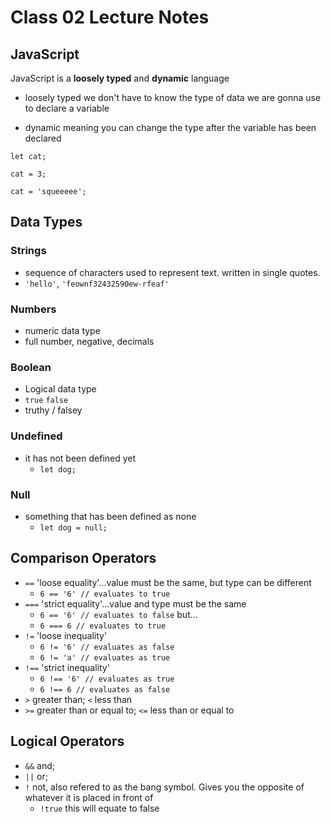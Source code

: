 # Class 02 Lecture Notes

## JavaScript

JavaScript is a **loosely typed** and **dynamic** language

- loosely typed we don't have to know the type of data we are gonna use to declare a variable

- dynamic meaning you can change the type after the variable has been declared

`let cat;`

`cat = 3;`

`cat = 'squeeeee';`

## Data Types

### Strings

- sequence of characters used to represent text. written in single quotes.
- `'hello'`, `'feownf32432590ew-rfeaf'`

### Numbers

- numeric data type
- full number, negative, decimals

### Boolean

- Logical data type
- `true` `false`
- truthy / falsey

### Undefined

- it has not been defined yet
  - `let dog;`

### Null

- something that has been defined as none
  - `let dog = null;`

## Comparison Operators

- `==` 'loose equality'...value must be the same, but type can be different
  - `6 == '6' // evaluates to true`
- `===` 'strict equality'...value and type must be the same
  - `6 == '6' // evaluates to false` but...
  - `6 === 6 // evaluates to true`
- `!=` 'loose inequality'
  - `6 != '6' // evaluates as false`
  - `6 != 'a' // evaluates as true`
- `!==` 'strict inequality'
  - `6 !== '6' // evaluates as true`
  - `6 !== 6 // evaluates as false`
- `>` greater than; `<` less than
- `>=` greater than or equal to; `<=` less than or equal to

## Logical Operators

- `&&` and;
- `||` or;
- `!` not, also refered to as the bang symbol. Gives you the opposite of whatever it is placed in front of
  - `!true` this will equate to false
